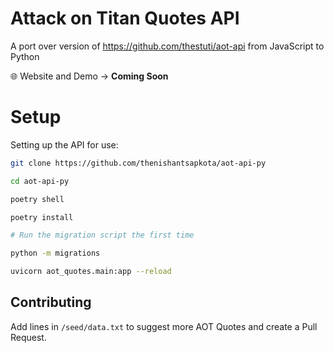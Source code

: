 # Attack on Titan Quotes API

A port over version of https://github.com/thestuti/aot-api from JavaScript to Python

:globe_with_meridians: Website and Demo -> **Coming Soon**

# Setup

Setting up the API for use: 

```bash
git clone https://github.com/thenishantsapkota/aot-api-py

cd aot-api-py

poetry shell

poetry install

# Run the migration script the first time

python -m migrations

uvicorn aot_quotes.main:app --reload
```

## Contributing

Add lines in `/seed/data.txt` to suggest more AOT Quotes and create a Pull Request.

